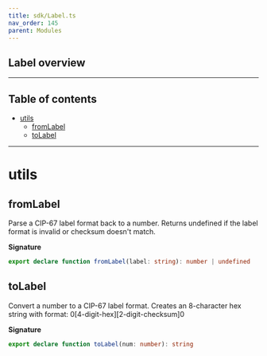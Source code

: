 ```yaml
---
title: sdk/Label.ts
nav_order: 145
parent: Modules
---
```


## Label overview

---

<h2 class="text-delta">Table of contents</h2>

- [utils](#utils)
  - [fromLabel](#fromlabel)
  - [toLabel](#tolabel)

---

# utils

## fromLabel

Parse a CIP-67 label format back to a number.
Returns undefined if the label format is invalid or checksum doesn't match.

**Signature**

```ts
export declare function fromLabel(label: string): number | undefined
```

## toLabel

Convert a number to a CIP-67 label format.
Creates an 8-character hex string with format: 0[4-digit-hex][2-digit-checksum]0

**Signature**

```ts
export declare function toLabel(num: number): string
```
